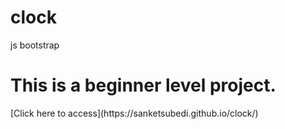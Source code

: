 # clock
js bootstrap
<h1>
This is a beginner level project.
</h1>
[Click here to access](https://sanketsubedi.github.io/clock/)

